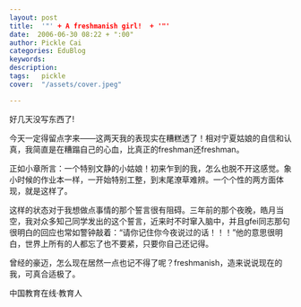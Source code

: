 ```yaml
---
layout: post  
title:  '"' + A freshmanish girl!  + '"'
date:  2006-06-30 08:22 + ":00" 
author: Pickle Cai  
categories: EduBlog  
keywords: 
description:   
tags:	pickle   
cover:  "/assets/cover.jpeg"  

---  
```

    
好几天没写东西了!



今天一定得留点字来——这两天我的表现实在糟糕透了！相对宁夏姑娘的自信和认真，我简直是在糟蹋自己的心血，比真正的freshman还freshman。



正如小章所言：一个特别文静的小姑娘！初来乍到的我，怎么也脱不开这感觉。象小时候的作业本一样，一开始特别工整，到末尾潦草难辨。一个个性的两方面体现，就是这样了。



这样的状态对于我想做点事情的那个誓言很有阻碍。三年前的那个夜晚，皓月当空，我对众多知己同学发出的这个誓言，近来时不时窜入脑中，并且gfei同志那句很明白的回应也常如警钟敲着：“请你记住你今夜说过的话！！！”他的意思很明白，世界上所有的人都忘了也不要紧，只要你自己还记得。



曾经的豪迈，怎么现在居然一点也记不得了呢？freshmanish，造来说说现在的我，可真合适极了。



		    
 中国教育在线·教育人

